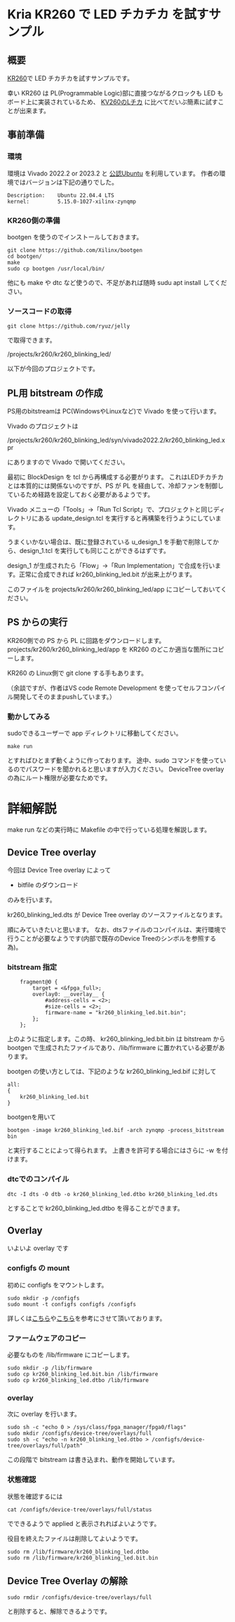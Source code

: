 # Kria KR260 で LED チカチカ を試すサンプル


## 概要

[KR260](https://www.amd.com/ja/products/system-on-modules/kria/k26/kr260-robotics-starter-kit.html)で LED チカチカを試すサンプルです。

幸い KR260 は PL(Programmable Logic)部に直接つながるクロックも LED もボード上に実装されているため、
[KV260のLチカ](https://zenn.dev/ryuz88/articles/kv260_led_blinking) に比べてだいぶ簡素に試すことが出来ます。


## 事前準備

### 環境

環境は Vivado 2022.2 or 2023.2 と [公認Ubuntu](https://ubuntu.com/download/amd) を利用しています。
作者の環境ではバージョンは下記の通りでした。

```
Description:    Ubuntu 22.04.4 LTS
kernel:         5.15.0-1027-xilinx-zynqmp
```


### KR260側の準備

bootgen を使うのでインストールしておきます。

```
git clone https://github.com/Xilinx/bootgen  
cd bootgen/  
make  
sudo cp bootgen /usr/local/bin/
```

他にも make や dtc など使うので、不足があれば随時 sudu apt install してください。


### ソースコードの取得

```
git clone https://github.com/ryuz/jelly
```

で取得できます。

/projects/kr260/kr260_blinking_led/

以下が今回のプロジェクトです。


## PL用 bitstream の作成

PS用のbitstreamは PC(WindowsやLinuxなど)で Vivado を使って行います。

Vivado のプロジェクトは

/projects/kr260/kr260_blinking_led/syn/vivado2022.2/kr260_blinking_led.xpr

にありますので Vivado で開いてください。


最初に BlockDesign を tcl から再構成する必要がります。
これはLEDチカチカとは本質的には関係ないのですが、PS が PL を経由して、冷却ファンを制御しているため経路を設定しておく必要があるようです。

Vivado メニューの「Tools」→「Run Tcl Script」で、プロジェクトと同じディレクトリにある update_design.tcl を実行すると再構築を行うようにしています。

うまくいかない場合は、既に登録されている u_design_1 を手動で削除してから、design_1.tcl を実行しても同じことができるはずです。

design_1 が生成されたら「Flow」→「Run Implementation」で合成を行います。正常に合成できれば
kr260_blinking_led.bit が出来上がります。

このファイルを projects/kr260/kr260_blinking_led/app にコピーしておいてください。



## PS からの実行

  KR260側での PS から PL に回路をダウンロードします。
  projects/kr260/kr260_blinking_led/app を KR260 のどこか適当な箇所にコピーします。

  KR260 の Linux側で git clone する手もあります。

  （余談ですが、作者はVS code Remote Development を使ってセルフコンパイル開発してそのままpushしています。）

### 動かしてみる

sudoできるユーザーで app ディレクトリに移動してください。

```
make run
```

とすればひとまず動くように作っております。
途中、sudo コマンドを使っているのでパスワードを聞かれると思いますが入力ください。
DeviceTree overlay の為にルート権限が必要なためです。


# 詳細解説

make run などの実行時に Makefile の中で行っている処理を解説します。

## Device Tree overlay

  今回は Device Tree overlay によって

- bitfile のダウンロード

のみを行います。

kr260_blinking_led.dts が Device Tree overlay のソースファイルとなります。

順にみていきたいと思います。
なお、dtsファイルのコンパイルは、実行環境で行うことが必要なようです(内部で既存のDevice Treeのシンボルを参照する為)。

### bitstream 指定

``` 
    fragment@0 {
        target = <&fpga_full>;
        overlay0: __overlay__ {
            #address-cells = <2>;
            #size-cells = <2>;
            firmware-name = "kr260_blinking_led.bit.bin";
        };
    };
```

上のように指定します。この時、 kr260_blinking_led.bit.bin は bitstream から bootgen で生成されたファイルであり、/lib/firmware に置かれている必要があります。

bootgen の使い方としては、下記のような kr260_blinking_led.bif に対して

```kr260_blinking_led.bif
all:
{
    kr260_blinking_led.bit
}
```

bootgenを用いて

```
bootgen -image kr260_blinking_led.bif -arch zynqmp -process_bitstream bin
```

と実行することによって得られます。
上書きを許可する場合にはさらに -w を付けます。


### dtcでのコンパイル

```
dtc -I dts -O dtb -o kr260_blinking_led.dtbo kr260_blinking_led.dts
```

とすることで kr260_blinking_led.dtbo を得ることができます。

## Overlay

いよいよ overlay です

### configfs の mount

初めに configfs をマウントします。

```
sudo mkdir -p /configfs
sudo mount -t configfs configfs /configfs
```

詳しくは[こちら](https://qiita.com/ikwzm/items/ec514e955c16076327ce)や[こちら](https://dora.bk.tsukuba.ac.jp/~takeuchi/?%E9%9B%BB%E6%B0%97%E5%9B%9E%E8%B7%AF%2Fzynq%2FDevice%20Tree%20Overlay)を参考にさせて頂いております。


### ファームウェアのコピー

必要なものを  /lib/firmware にコピーします。

```
sudo mkdir -p /lib/firmware
sudo cp kr260_blinking_led.bit.bin /lib/firmware
sudo cp kr260_blinking_led.dtbo /lib/firmware
```

### overlay 

次に overlay を行います。

```
sudo sh -c "echo 0 > /sys/class/fpga_manager/fpga0/flags"
sudo mkdir /configfs/device-tree/overlays/full
sudo sh -c "echo -n kr260_blinking_led.dtbo > /configfs/device-tree/overlays/full/path"
```

この段階で bitstream は書き込まれ、動作を開始しています。

### 状態確認

状態を確認するには

```
cat /configfs/device-tree/overlays/full/status
```

でできるようで applied と表示されればよいようです。

役目を終えたファイルは削除してよいようです。

```
sudo rm /lib/firmware/kr260_blinking_led.dtbo
sudo rm /lib/firmware/kr260_blinking_led.bit.bin
```



## Device Tree Overlay の解除

```
sudo rmdir /configfs/device-tree/overlays/full
```

と削除すると、解除できるようです。

